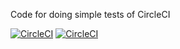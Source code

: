 Code for doing simple tests of CircleCI

[![CircleCI](https://circleci.com/gh/mhuxtable/circleci-test.svg?style=svg&circle-token=39c2c2f74f99b15ba1ad04f40dec6f039539b119)](https://circleci.com/gh/mhuxtable/circleci-test)
[![CircleCI](https://circleci.com/gh/mhuxtable/circleci-test.svg?style=svg)](https://circleci.com/gh/mhuxtable/circleci-test)
